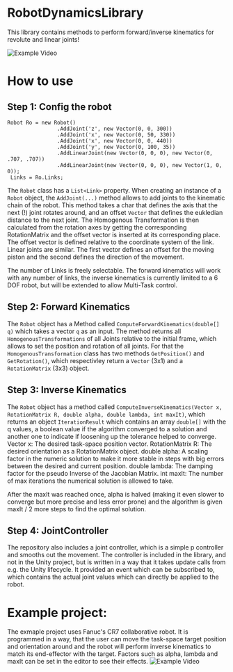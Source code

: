 # RobotDynamicsLibrary
This library contains methods to perform forward/inverse kinematics for revolute and linear joints!

![Example Video](./ReadmeRessources/RobotDynamcis.gif)
# How to use
## Step 1: Config the robot

```
Robot Ro = new Robot()
                .AddJoint('z', new Vector(0, 0, 300))
                .AddJoint('x', new Vector(0, 50, 330))
                .AddJoint('x', new Vector(0, 0, 440))
                .AddJoint('y', new Vector(0, 100, 35))
                .AddLinearJoint(new Vector(0, 0, 0), new Vector(0, .707, .707))
                .AddLinearJoint(new Vector(0, 0, 0), new Vector(1, 0, 0));
 Links = Ro.Links;
 ```
 
 The `Robot` class has a `List<Link>` property. When creating an instance of a `Robot` object, the `AddJoint(...)` method allows to add joints to the kinematic chain of the robot. This method takes a char that defines the axis that the next (!) joint rotates around, and an offset `Vector` that defines the eukledian distance to the next joint. The Homogenous Transformation is then calculated from the rotation axes by getting the corresponding RotationMatrix and the offset vector is inserted at its corresponding place. The offset vector is defined relative to the coordinate system of the link.
 Linear joints are similar. The first vector defines an offset for the moving piston and the second defines the direction of the movement. 
 
The number of Links is freely selectable. The forward kinematics will work with any number of links, the inverse kinematics is currently limited to a 6 DOF robot, but will be extended to allow Multi-Task control.

## Step 2: Forward Kinematics
The `Robot` object has a Method called `ComputeForwardKinematics(double[] q)` which takes a vector `q` as an input. The method returns all `HomogenousTransformations` of all Joints relative to the initial frame, which allows to set the position and rotation of all joints. For that the `HomogenousTransformation` class has two methods `GetPosition()` and `GetRotation()`, which respectivley return a `Vector` (3x1) and a `RotationMatrix` (3x3) object. 

## Step 3: Inverse Kinematics
The `Robot` object has a method called `ComputeInverseKinematics(Vector x, RotationMatrix R, double alpha, double lambda, int maxIt)`, which returns an object `IterationResult` which contains an array `double[]` with the q values, a boolean value if the algorithm converged to a solution and another one to indicate if loosening up the tolerance helped to converge.
Vector x: The desired task-space position vector.
RotationMatrix R: The desired orientation as a RotationMatrix object.
double alpha: A scaling factor in the numeric solution to make it more stable in steps with big errors between the desired and current position.
double lambda: The damping factor for the pseudo Inverse of the Jacobian Matrix.
int maxIt: The number of max iterations the numerical solution is allowed to take.

After the maxIt was reached once, alpha is halved (making it even slower to converge but more precise and less error prone) and the algorithm is given maxIt / 2 more steps to find the optimal solution. 

## Step 4: JointController
The repository also includes a joint controller, which is a simple p controller and smooths out the movement. The controller is included in the library, and not in the Unity project, but is written in a way that it takes update calls from e.g. the Unity lifecycle. It provided an event which can be subscribed to, which contains the actual joint values which can directly be applied to the robot.

# Example project:
The exmaple project uses Fanuc's CR7 collaborative robot. It is programmed in a way, that the user can move the task-space target position and orientation around and the robot will perform inverse kinematics to match its end-effector with the target. Factors such as alpha, lambda and maxIt can be set in the editor to see their effects.
![Example Video](./ReadmeRessources/RobotDynamcis.gif)
